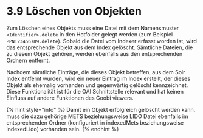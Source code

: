 # 3.9  Löschen von Objekten

Zum Löschen eines Objekts muss eine Datei mit dem Namensmuster `<Identifier>.delete` in den Hotfolder gelegt werden \(zum Beispiel `PPN123456789.delete`\). Sobald die Datei vom Indexer erfasst worden ist, wird das entsprechende Objekt aus dem Index gelöscht. Sämtliche Dateien, die zu diesem Objekt gehören, werden ebenfalls aus den entsprechenden Ordnern entfernt.

Nachdem sämtliche Einträge, die dieses Objekt betreffen, aus dem Solr Index entfernt wurden, wird ein neuer Eintrag im Index erstellt, der dieses Objekt als ehemalig vorhanden und gegenwärtig gelöscht kennzeichnet. Diese Funktionalität ist für die OAI Schnittstelle relevant und hat keinen Einfluss auf andere Funktionen des Goobi viewers.

{% hint style="info" %}
Damit ein Objekt erfolgreich gelöscht werden kann, muss die dazu gehörige METS beziehungsweise LIDO Datei ebenfalls im entsprechenden Ordner \(konfiguriert in indexedMets beziehungsweise indexedLido\) vorhanden sein.
{% endhint %}

